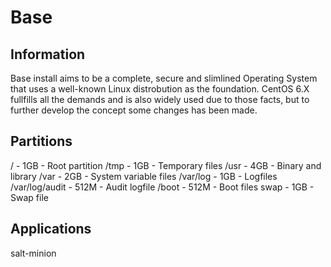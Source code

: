 # Base
## Information
Base install aims to be a complete, secure and slimlined Operating System
that uses a well-known Linux distrobution as the foundation. CentOS 6.X 
fullfills all the demands and is also widely used due to those facts, but
to further develop the concept some changes has been made.

## Partitions
/               - 1GB - Root partition
/tmp            - 1GB - Temporary files
/usr            - 4GB - Binary and library
/var            - 2GB - System variable files
/var/log        - 1GB - Logfiles
/var/log/audit  - 512M - Audit logfile
/boot           - 512M - Boot files
swap            - 1GB - Swap file

## Applications
salt-minion
